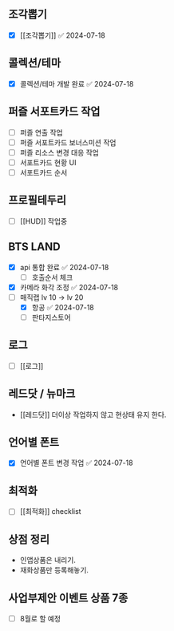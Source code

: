 
## 조각뽑기
- [x] [[조각뽑기]] ✅ 2024-07-18


## 콜렉션/테마
- [x] 콜렉션/테마 개발 완료 ✅ 2024-07-18


## 퍼즐 서포트카드 작업 
- [ ] 퍼즐 연출 작업
- [ ] 퍼즐 서포트카드 보너스미션 작업
- [ ] 퍼즐 리소스 변경 대응 작업
- [ ] 서포트카드 현황 UI
- [ ] 서포트카드 순서

## 프로필테두리
- [ ]  [[HUD]]  작업중

## BTS LAND
- [x] api 통합 완료 ✅ 2024-07-18
	- [ ] 호출순서 체크
- [x] 카메라 화각 조정 ✅ 2024-07-18
- [ ] 매직랩 lv 10 -> lv 20 
	- [x] 항공 ✅ 2024-07-18
	- [ ] 판타지스토어

## 로그
- [ ]  [[로그]] 


## 레드닷 / 뉴마크 
 - [[레드닷]] 더이상 작업하지 않고 현상태 유지 한다. 


## 언어별 폰트
- [x] 언어별 폰트 변경 작업 ✅ 2024-07-18


## 최적화
- [ ] [[최적화]] checklist



## 상점 정리 
 - 인앱상품은 내리기. 
 - 재화상품만 등록해놓기.
## 사업부제안 이벤트 상품 7종
- [ ]  8월로 할 예정